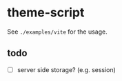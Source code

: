 # theme-script

See `./examples/vite` for the usage.

## todo

- [ ] server side storage? (e.g. session)
